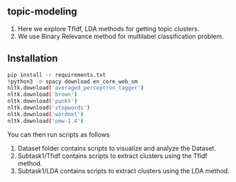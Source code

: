 ## topic-modeling

1. Here we explore TfIdf, LDA methods for getting topic clusters.
2. We use Binary Relevance method for multilabel classification problem.

## Installation

```bash
pip install -r requirements.txt
!python3 -m spacy download en_core_web_sm
nltk.download('averaged_perceptron_tagger')
nltk.download('brown')
nltk.download('punkt')
nltk.download('stopwords')
nltk.download('wordnet')
nltk.download('omw-1.4')
```
You can then run scripts as follows
1. Dataset folder contains scripts to visualize and analyze the Dataset.
2. Subtask1/Tfidf contains scripts to extract clusters using the Tfidf method. 
3. Subtask1/LDA contains scripts to extract clusters using the LDA method. 